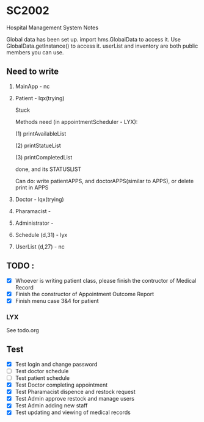 # SC2002

Hospital Management System Notes

Global data has been set up. import hms.GlobalData to access it. Use GlobalData.getInstance() to access it. userList and inventory are both public members you can use.

## Need to write

1. MainApp - nc
2. Patient - lqx(trying)

   Stuck

   Methods need (in appointmentScheduler - LYX):

   (1) printAvailableList

   (2) printStatueList

   (3) printCompletedList

   done, and its STATUSLIST

   Can do: write patientAPPS, and doctorAPPS(similar to APPS), or delete print in APPS
3. Doctor - lqx(trying)
4. Pharamacist -
5. Administrator -
6. Schedule (d,31) - lyx
7. UserList (d,27) - nc

## TODO :

- [X]  Whoever is writing patient class, please finish the contructor of Medical Record
- [X]  Finish the constructor of Appointment Outcome Report
- [X]  Finish menu case 3&4 for patient

### LYX
See todo.org

## Test
- [X] Test login and change password
- [ ] Test doctor schedule
- [ ] Test patient schedule
- [X] Test Doctor completing appointment
- [X] Test Pharamacist dispence and restock request
- [X] Test Admin approve restock and manage users
- [X] Test Admin adding new staff
- [X] Test updating and viewing of medical records